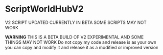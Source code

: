 # ScriptWorldHubV2
V2 SCRIPT UPDATED CURRENTLY IN BETA SOME SCRIPTS MAY NOT WORK




**WARNING**
THIS IS A BETA BUILD OF V2 EXPERIMENTAL AND SOME THINGS MAY NOT WORK
Do not copy my code and release is as your own you can copy and modify it and release it as a modified or improved version

